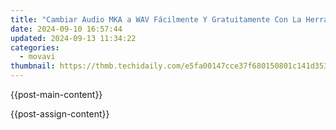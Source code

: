 ```yaml
---
title: "Cambiar Audio MKA a WAV Fácilmente Y Gratuitamente Con La Herramienta en Línea De Movavi: Guía Paso a Paso"
date: 2024-09-10 16:57:44
updated: 2024-09-13 11:34:22
categories:
  - movavi
thumbnail: https://thmb.techidaily.com/e5fa00147cce37f680150801c141d35390120d59266d824622e9ec9a5bd6e401.jpg
---
```


{{post-main-content}}

<ins class="adsbygoogle"
     style="display:block"
     data-ad-format="autorelaxed"
     data-ad-client="ca-pub-7571918770474297"
     data-ad-slot="1223367746"></ins>

{{post-assign-content}}

<ins class="adsbygoogle"
     style="display:block"
     data-ad-client="ca-pub-7571918770474297"
     data-ad-slot="8358498916"
     data-ad-format="auto"
     data-full-width-responsive="true"></ins>
